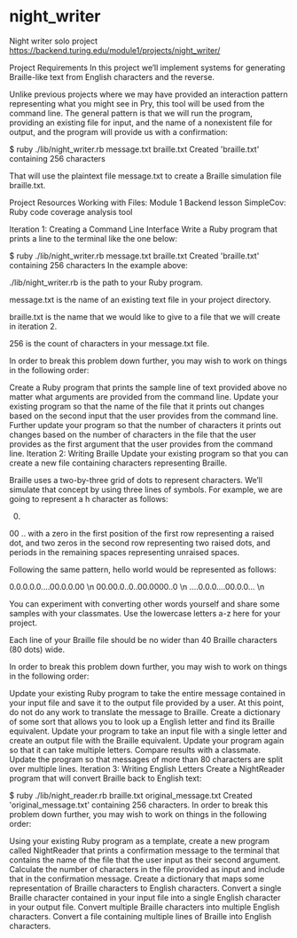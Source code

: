 # night_writer
Night writer solo project
https://backend.turing.edu/module1/projects/night_writer/

Project Requirements
In this project we’ll implement systems for generating Braille-like text from English characters and the reverse.

Unlike previous projects where we may have provided an interaction pattern representing what you might see in Pry, this tool will be used from the command line. The general pattern is that we will run the program, providing an existing file for input, and the name of a nonexistent file for output, and the program will provide us with a confirmation:

$ ruby ./lib/night_writer.rb message.txt braille.txt
Created 'braille.txt' containing 256 characters

That will use the plaintext file message.txt to create a Braille simulation file braille.txt.

Project Resources
Working with Files: Module 1 Backend lesson
SimpleCov: Ruby code coverage analysis tool

Iteration 1: Creating a Command Line Interface
Write a Ruby program that prints a line to the terminal like the one below:

$ ruby ./lib/night_writer.rb message.txt braille.txt
Created 'braille.txt' containing 256 characters
In the example above:

./lib/night_writer.rb is the path to your Ruby program.

message.txt is the name of an existing text file in your project directory.

braille.txt is the name that we would like to give to a file that we will create in iteration 2.

256 is the count of characters in your message.txt file.

In order to break this problem down further, you may wish to work on things in the following order:

Create a Ruby program that prints the sample line of text provided above no matter what arguments are provided from the command line.
Update your existing program so that the name of the file that it prints out changes based on the second input that the user provides from the command line.
Further update your program so that the number of characters it prints out changes based on the number of characters in the file that the user provides as the first argument that the user provides from the command line.
Iteration 2: Writing Braille
Update your existing program so that you can create a new file containing characters representing Braille.

Braille uses a two-by-three grid of dots to represent characters. We’ll simulate that concept by using three lines of symbols. For example, we are going to represent a h character as follows:

0.
00
..
with a zero in the first position of the first row representing a raised dot, and two zeros in the second row representing two raised dots, and periods in the remaining spaces representing unraised spaces.

Following the same pattern, hello world would be represented as follows:

0.0.0.0.0....00.0.0.00 \n
00.00.0..0..00.0000..0 \n
....0.0.0....00.0.0... \n

You can experiment with converting other words yourself and share some samples with your classmates. Use the lowercase letters a-z here for your project.

Each line of your Braille file should be no wider than 40 Braille characters (80 dots) wide.

In order to break this problem down further, you may wish to work on things in the following order:

Update your existing Ruby program to take the entire message contained in your input file and save it to the output file provided by a user. At this point, do not do any work to translate the message to Braille.
Create a dictionary of some sort that allows you to look up a English letter and find its Braille equivalent.
Update your program to take an input file with a single letter and create an output file with the Braille equivalent.
Update your program again so that it can take multiple letters. Compare results with a classmate.
Update the program so that messages of more than 80 characters are split over multiple lines.
Iteration 3: Writing English Letters
Create a NightReader program that will convert Braille back to English text:

$ ruby ./lib/night_reader.rb braille.txt original_message.txt
Created 'original_message.txt' containing 256 characters.
In order to break this problem down further, you may wish to work on things in the following order:

Using your existing Ruby program as a template, create a new program called NightReader that prints a confirmation message to the terminal that contains the name of the file that the user input as their second argument.
Calculate the number of characters in the file provided as input and include that in the confirmation message.
Create a dictionary that maps some representation of Braille characters to English characters.
Convert a single Braille character contained in your input file into a single English character in your output file.
Convert multiple Braille characters into multiple English characters.
Convert a file containing multiple lines of Braille into English characters.
